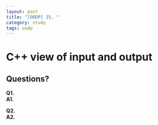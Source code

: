```yaml
---
layout: post
title: "[OODP] 15. "
category: study
tags: oodp
---
```


# C++ view of input and output



## Questions?
**Q1.**    <br>
**A1.** 

**Q2.**      <br>
**A2.** 

<!-- Links -->
